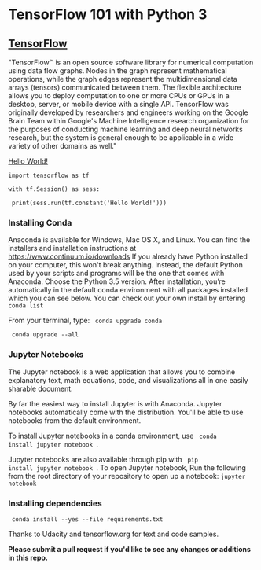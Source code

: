 # TensorFlow 101 with Python 3

## <a href=https://www.tensorflow.org/>TensorFlow</a>
"TensorFlow™ is an open source software library for numerical computation using data flow graphs. Nodes in the graph represent mathematical operations, while the graph edges represent the multidimensional data arrays (tensors) communicated between them. The flexible architecture allows you to deploy computation to one or more CPUs or GPUs in a desktop, server, or mobile device with a single API. TensorFlow was originally developed by researchers and engineers working on the Google Brain Team within Google's Machine Intelligence research organization for the purposes of conducting machine learning and deep neural networks research, but the system is general enough to be applicable in a wide variety of other domains as well." 


<a href=https://github.com/ajaybhat/Tensorflow-101/blob/master/1.%20HelloWorld.ipynb>Hello World!</a>

<code>import tensorflow as tf</code>

<code>with tf.Session() as sess:</code>

<code>        print(sess.run(tf.constant('Hello World!')))</code>

### Installing Conda
Anaconda is available for Windows, Mac OS X, and Linux. You can find the installers and installation instructions at <a href="https://www.continuum.io/downloads" target="_blank" data-unsp-sanitized="clean">https://www.continuum.io/downloads</a>
If you already have Python installed on your computer, this won't break anything. Instead, the default Python used by your scripts and programs will be the one that comes with Anaconda. Choose the Python 3.5 version. After installation, you’re automatically in the default conda environment with all packages installed which you can see below. You can check out your own install by entering <code> conda list </code>

From your terminal, type: 
<code> conda upgrade conda </code>

<code> conda upgrade --all </code>

### Jupyter Notebooks
The Jupyter notebook is a web application that allows you to combine explanatory text, math equations, code, and visualizations all in one easily sharable document. 

By far the easiest way to install Jupyter is with Anaconda. Jupyter notebooks automatically come with the distribution. You'll be able to use notebooks from the default environment.

To install Jupyter notebooks in a conda environment, use <code> conda install jupyter notebook </code>.

Jupyter notebooks are also available through pip with <code> pip install jupyter notebook </code>.
To open Jupyter notebook, Run the following from the root directory of your repository to open up a notebook:
<code>jupyter notebook</code>

### Installing dependencies

<code> conda install --yes --file requirements.txt</code>

Thanks to Udacity and tensorflow.org for text and code samples.

__Please submit a pull request if you'd like to see any changes or additions in this repo.__
